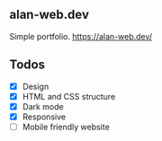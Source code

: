 ## alan-web.dev

Simple portfolio. https://alan-web.dev/

## Todos

- [x] Design
- [x] HTML and CSS structure
- [x] Dark mode
- [x] Responsive
- [ ] Mobile friendly website